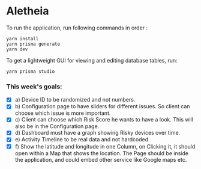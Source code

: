 # Aletheia

To run the application, run following commands in order :

```
yarn install
yarn prisma generate
yarn dev
```

To get a lightweight GUI for viewing and editing database tables, run:

```
yarn prisma studio
```

### This week's goals:

- [x] a) Device ID to be randomized and not numbers.
- [x] b) Configuration page to have sliders for different issues. So client can choose which issue is more important.
- [x] c) Client can choose which Risk Score he wants to have a look. This will also be in the Configuration page.
- [x] d) Dashboard must have a graph showing Risky devices over time.
- [x] e) Activity Timeline to be real data and not hardcoded.
- [x] f) Show the latitude and longitude in one Column, on Clicking it, it should open within a Map that shows the location. The Page should be inside the application, and could embed other service like Google maps etc.
